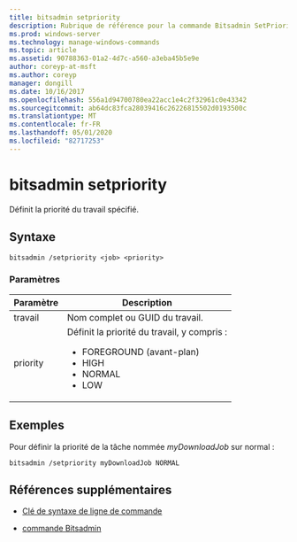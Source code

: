 ```yaml
---
title: bitsadmin setpriority
description: Rubrique de référence pour la commande Bitsadmin SetPriority, qui définit la priorité du travail spécifié.
ms.prod: windows-server
ms.technology: manage-windows-commands
ms.topic: article
ms.assetid: 90788363-01a2-4d7c-a560-a3eba45b5e9e
author: coreyp-at-msft
ms.author: coreyp
manager: dongill
ms.date: 10/16/2017
ms.openlocfilehash: 556a1d94700780ea22acc1e4c2f32961c0e43342
ms.sourcegitcommit: ab64dc83fca28039416c26226815502d0193500c
ms.translationtype: MT
ms.contentlocale: fr-FR
ms.lasthandoff: 05/01/2020
ms.locfileid: "82717253"
---
```

# <a name="bitsadmin-setpriority"></a>bitsadmin setpriority

Définit la priorité du travail spécifié.

## <a name="syntax"></a>Syntaxe

```
bitsadmin /setpriority <job> <priority>
```

### <a name="parameters"></a>Paramètres

| Paramètre | Description |
| --------- | ----------- |
| travail | Nom complet ou GUID du travail. |
| priority | Définit la priorité du travail, y compris :<ul><li>FOREGROUND (avant-plan)</li><li>HIGH</li><li>NORMAL</li><li>LOW</li></ul> |

## <a name="examples"></a>Exemples

Pour définir la priorité de la tâche nommée *myDownloadJob* sur normal :

```
bitsadmin /setpriority myDownloadJob NORMAL
```

## <a name="additional-references"></a>Références supplémentaires

- [Clé de syntaxe de ligne de commande](command-line-syntax-key.md)

- [commande Bitsadmin](bitsadmin.md)

